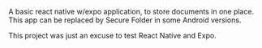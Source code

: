 A basic react native w/expo application, to store documents in one place.
This app can be replaced by Secure Folder in some Android versions.

This project was just an excuse to test React Native and Expo.
